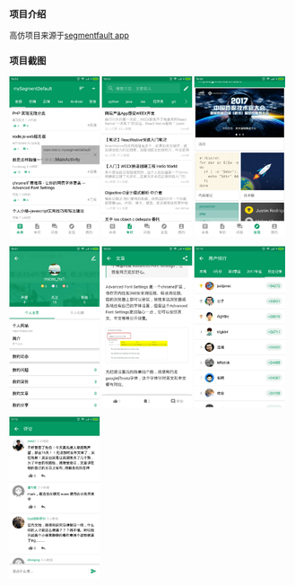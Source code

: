 ### 项目介绍
  高仿项目来源于<a href='https://segmentfault.com/'>segmentfault app</a>


### 项目截图
<a href="./screen_capture/main_toutiao.png"><img src="screen_capture/main_toutiao.png" width="32%"/></a>
<a href="./screen_capture/main_news.png"><img src="screen_capture/main_news.png" width="32%"/></a>
<a href="./screen_capture/main_discovery.png"><img src="screen_capture/main_discovery.png" width="32%"/></a>

<a href="./screen_capture/main_person_zone.png"><img src="screen_capture/main_person_zone.png" width="32%"/></a>
<a href="./screen_capture/news_detail.png"><img src="screen_capture/news_detail.png" width="32%"/></a>
<a href="./screen_capture/user_top_list.png"><img src="screen_capture/user_top_list.png" width="32%"/></a>

<a href="./screen_capture/comment_list.png"><img src="screen_capture/comment_list.png" width="32%"/></a>
